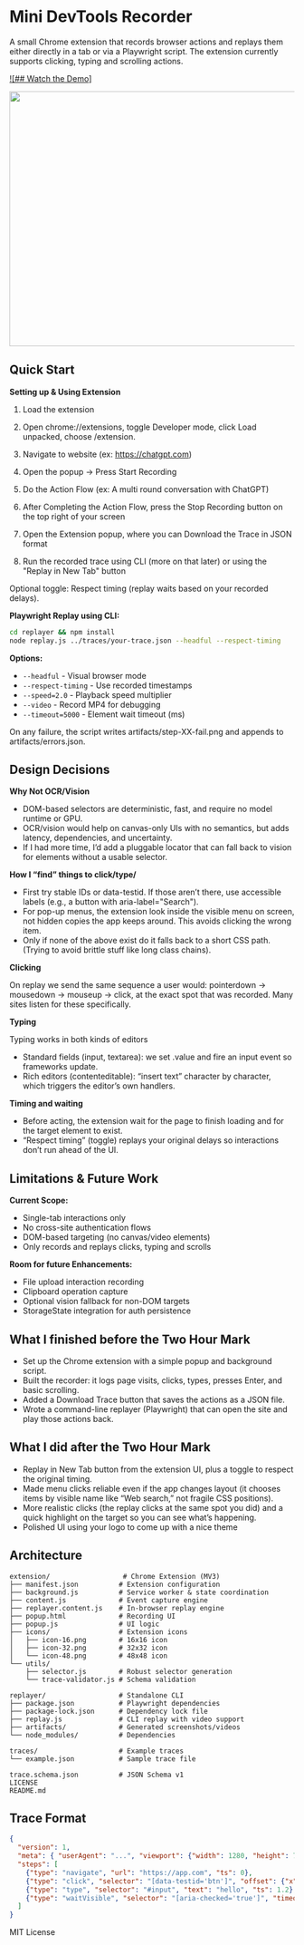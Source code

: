 # Mini DevTools Recorder

A small Chrome extension that records browser actions and replays them either directly in a tab or via a Playwright script.
The extension currently supports clicking, typing and scrolling actions.

[![## Watch the Demo]](https://www.youtube.com/embed/TQIKGTnLeX4)

[<img src="https://img.youtube.com/vi/TQIKGTnLeX4/hqdefault.jpg" width="800" height="450"
/>](https://www.youtube.com/embed/TQIKGTnLeX4)

## Quick Start

**Setting up & Using Extension**

1. Load the extension

2. Open chrome://extensions, toggle Developer mode, click Load unpacked, choose /extension.

3. Navigate to website (ex: https://chatgpt.com)

4. Open the popup → Press Start Recording

5. Do the Action Flow (ex: A multi round conversation with ChatGPT)

6. After Completing the Action Flow, press the Stop Recording button on the top right of your screen

7. Open the Extension popup, where you can Download the Trace in JSON format

8. Run the recorded trace using CLI (more on that later) or using the "Replay in New Tab" button

Optional toggle: Respect timing (replay waits based on your recorded delays).

**Playwright Replay using CLI:**
```bash
cd replayer && npm install
node replay.js ../traces/your-trace.json --headful --respect-timing
```

**Options:**
- `--headful` - Visual browser mode
- `--respect-timing` - Use recorded timestamps
- `--speed=2.0` - Playback speed multiplier  
- `--video` - Record MP4 for debugging
- `--timeout=5000` - Element wait timeout (ms)

On any failure, the script writes artifacts/step-XX-fail.png and appends to artifacts/errors.json.

## Design Decisions

**Why Not OCR/Vision**

- DOM-based selectors are deterministic, fast, and require no model runtime or GPU.
- OCR/vision would help on canvas-only UIs with no semantics, but adds latency, dependencies, and uncertainty.
- If I had more time, I’d add a pluggable locator that can fall back to vision for elements without a usable selector.


**How I  “find” things to click/type/**

- First try stable IDs or data-testid. If those aren’t there, use accessible labels (e.g., a button with aria-label="Search").
- For pop-up menus, the extension look inside the visible menu on screen, not hidden copies the app keeps around. This avoids clicking the wrong item.
- Only if none of the above exist do it falls back to a short CSS path. (Trying to avoid brittle stuff like long class chains).

**Clicking**

On replay we send the same sequence a user would: pointerdown → mousedown → mouseup → click, at the exact spot that was recorded. Many sites listen for these specifically.

**Typing**

Typing works in both kinds of editors
- Standard fields (input, textarea): we set .value and fire an input event so frameworks update.
- Rich editors (contenteditable): “insert text” character by character, which triggers the editor’s own handlers.

**Timing and waiting**

- Before acting, the extension wait for the page to finish loading and for the target element to exist.
- “Respect timing” (toggle) replays your original delays so interactions don’t run ahead of the UI.

## Limitations & Future Work

**Current Scope:**

- Single-tab interactions only
- No cross-site authentication flows
- DOM-based targeting (no canvas/video elements)
- Only records and replays clicks, typing and scrolls 

**Room for future Enhancements:**

- File upload interaction recording  
- Clipboard operation capture
- Optional vision fallback for non-DOM targets
- StorageState integration for auth persistence

## What I finished before the Two Hour Mark

- Set up the Chrome extension with a simple popup and background script.
- Built the recorder: it logs page visits, clicks, types, presses Enter, and basic scrolling.
- Added a Download Trace button that saves the actions as a JSON file.
- Wrote a command-line replayer (Playwright) that can open the site and play those actions back.

## What I did after the Two Hour Mark

- Replay in New Tab button from the extension UI, plus a toggle to respect the original timing.
- Made menu clicks reliable even if the app changes layout (it chooses items by visible name like “Web search,” not fragile CSS positions).
- More realistic clicks (the replay clicks at the same spot you did) and a quick highlight on the target so you can see what’s happening.
- Polished UI using your logo to come up with a nice theme


## Architecture

```
extension/                  # Chrome Extension (MV3)
├── manifest.json          # Extension configuration
├── background.js          # Service worker & state coordination
├── content.js             # Event capture engine
├── replayer.content.js    # In-browser replay engine
├── popup.html             # Recording UI
├── popup.js               # UI logic
├── icons/                 # Extension icons
│   ├── icon-16.png        # 16x16 icon
│   ├── icon-32.png        # 32x32 icon
│   └── icon-48.png        # 48x48 icon
└── utils/
    ├── selector.js        # Robust selector generation
    └── trace-validator.js # Schema validation

replayer/                  # Standalone CLI
├── package.json           # Playwright dependencies
├── package-lock.json      # Dependency lock file
├── replay.js              # CLI replay with video support
├── artifacts/             # Generated screenshots/videos
└── node_modules/          # Dependencies

traces/                    # Example traces
└── example.json           # Sample trace file

trace.schema.json          # JSON Schema v1
LICENSE
README.md
```

## Trace Format

```json
{
  "version": 1,
  "meta": { "userAgent": "...", "viewport": {"width": 1280, "height": 720} },
  "steps": [
    {"type": "navigate", "url": "https://app.com", "ts": 0},
    {"type": "click", "selector": "[data-testid='btn']", "offset": {"x": 10, "y": 8}, "ts": 0.5},
    {"type": "type", "selector": "#input", "text": "hello", "ts": 1.2},
    {"type": "waitVisible", "selector": "[aria-checked='true']", "timeout": 3000, "ts": 1.8}
  ]
}
```

MIT License
